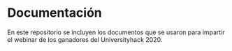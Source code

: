 # Documentación
En este repositorio se incluyen los documentos que se usaron para impartir el webinar de los ganadores del Universityhack 2020. 




